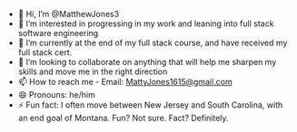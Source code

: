 - 👋 Hi, I’m @MatthewJones3
- 👀 I’m interested in progressing in my work and leaning into full stack software engineering
- 🌱 I’m currently at the end of my full stack course, and have received my full stack cert.
- 💞️ I’m looking to collaborate on anything that will help me sharpen my skills and move me in the right direction
- 📫 How to reach me - Email: MattyJones1615@gmail.com
- 😄 Pronouns: he/him
- ⚡ Fun fact: I often move between New Jersey and South Carolina, with an end goal of Montana. Fun? Not sure. Fact? Definitely.

<!---
MatthewJones3/MatthewJones3 is a ✨ special ✨ repository because its `README.md` (this file) appears on your GitHub profile.
You can click the Preview link to take a look at your changes.
--->
